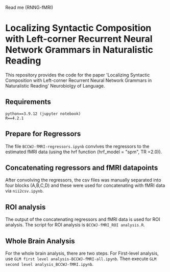 Read me (RNNG-fMRI)

# Localizing Syntactic Composition with Left-corner Recurrent Neural Network Grammars in Naturalistic Reading

This repository provides the code for the paper 'Localizing Syntactic Composition with Left-corner Recurrent Neural Network Grammars in Naturalistic Reading' Neurobiolgy of Language.

## Requirements
    python==3.9.12 (jupyter notebook)
    R==4.2.1

## Prepare for Regressors
The file `BCCWJ-fMRI-regressors.ipynb` convlves the regressors to the estimated fMRI data (using the hrf function (hrf_model = "spm", TR =2.0)).

## Concatenating regressors and fMRI datapoints
After convolving the regressors, the csv files was manually separated into four blocks (A,B,C,D) and these were used for concatenating with fMRI data via `nii2csv.ipynb`.

## ROI analysis
The output of the concatenating regressors and fMRI data is used for ROI analysis. The script for ROI analysis is `BCCWJ-fMRI_ROI analysis.R`.

## Whole Brain Analysis
For the whole brain analysis, there are two steps. For First-level analysis, use `GLM first level analysis-BCCWJ-fMRI-all.ipynb`. Then execute `GLM second level analysis_BCCWJ-fMRI.ipynb`.